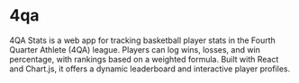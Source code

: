# 4qa
4QA Stats is a web app for tracking basketball player stats in the Fourth Quarter Athlete (4QA) league. Players can log wins, losses, and win percentage, with rankings based on a weighted formula. Built with React and Chart.js, it offers a dynamic leaderboard and interactive player profiles.
